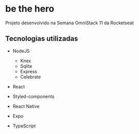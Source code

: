 # be the hero
Projeto desenvolvido na Semana OmniStack 11 da Rocketseat

## Tecnologias utilizadas
 * NodeJS
   * Knex
   * Sqlite
   * Express
   * Celebrate
   
 * React
  * Styled-components
  
 * React Native
  * Expo
  * TypeScript

